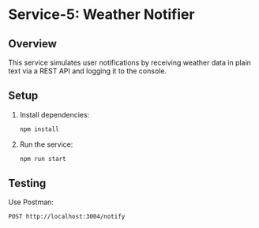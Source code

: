 # Service-5: Weather Notifier

## Overview
This service simulates user notifications by receiving weather data in plain text via a REST API and logging it to the console.

## Setup
1. Install dependencies:
   ```bash
   npm install
   ```
2. Run the service:
   ```bash
   npm run start
   ```

## Testing
Use Postman:
```http
POST http://localhost:3004/notify
```

